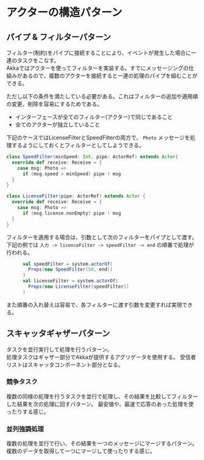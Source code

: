 # アクターの構造パターン

## パイプ & フィルターパターン
フィルター(制約)をパイプに接続することにより、イベントが発生した場合に一連のタスクをこなす。  
Akkaではアクターを使ってフィルターを実装する。すでにメッセージングの仕組みがあるので、複数のアクターを接続すると一連の処理のパイプを組むことができる。

ただし以下の条件を満たしている必要がある。これはフィルターの追加や適用順の変更、削除を容易にするためである。

* インターフェースが全てのフィルター(アクター)で同じであること
* 全てのアクターが独立していること

下記のケースではLicenseFilterとSpeedFilterの両方で、 `Photo` メッセージを処理するようにしておくとフィルターとしてしようできる。

```scala
class SpeedFilter(minSpeed: Int, pipe: ActorRef) extends Actor{
  override def receive: Receive = {
    case msg: Photo =>
      if (msg.speed > minSpeed) pipe ! msg
  }
}

class LicenseFilter(pipe: ActorRef) extends Actor {
  override def receive: Receive = {
    case msg: Photo =>
      if (msg.license.nonEmpty) pipe ! msg
  }
}
```

フィルターを適用する場合は、引数として次のフィルターをパイプとして渡す。
下記の例では `入力 -> licenceFilter -> speedFilter -> end` の順番で処理が行われる。

```scala
      val speedFilter = system.actorOf(
        Props(new SpeedFilter(50, end))
      )
      val licenseFilter = system.actorOf(
        Props(new LicenseFilter(speedFilter))
      )
```

また順番の入れ替えは容易で、各フィルターに渡す引数を変更すれば実現できる。

## スキャッタギャザーパターン
タスクを並行実行して処理を行うパターン。  
処理タスクはギャザー部分でAkkaが提供するアグリゲータを使用する。
受信者リストはスキャッタコンポーネント部分となる。

### 競争タスク
複数の同様の処理を行うタスクを並行で処理し、その結果を比較してフィルターした結果を次の処理に回すパターン。
最安値や、最速で応答のあった処理を使ったりする感じ。

### 並列強調処理
複数の処理を並行で行い、その結果を一つのメッセージにマージするパターン。
複数のデータを取得して一つにマージして使ったりする感じ。
